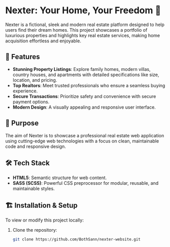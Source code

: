 # Nexter: Your Home, Your Freedom 🏡

Nexter is a fictional, sleek and modern real estate platform designed to help users find their dream homes. This project showcases a portfolio of luxurious properties and highlights key real estate services, making home acquisition effortless and enjoyable.

## 🌟 Features

- **Stunning Property Listings**: Explore family homes, modern villas, country houses, and apartments with detailed specifications like size, location, and pricing.
- **Top Realtors**: Meet trusted professionals who ensure a seamless buying experience.
- **Secure Transactions**: Prioritize safety and convenience with secure payment options.
- **Modern Design**: A visually appealing and responsive user interface.

## 🎯 Purpose

The aim of Nexter is to showcase a professional real estate web application using cutting-edge web technologies with a focus on clean, maintainable code and responsive design.

## 🛠️ Tech Stack

- **HTML5**: Semantic structure for web content.
- **SASS (SCSS)**: Powerful CSS preprocessor for modular, reusable, and maintainable styles.

## 🏗️ Installation & Setup

To view or modify this project locally:

1. Clone the repository:
   ```bash
   git clone https://github.com/BothSann/nexter-website.git
